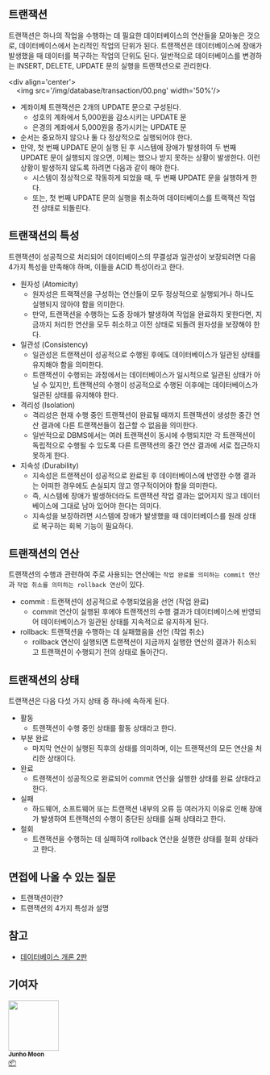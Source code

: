 ## 트랜잭션

트랜잭션은 하나의 작업을 수행하는 데 필요한 데이터베이스의 연산들을 모아놓은 것으로, 데이터베이스에서 논리적인 작업의 단위가 된다. 트랜잭션은 데이터베이스에 장애가 발생했을 때 데이터를 복구하는 작업의 단위도 된다. 일반적으로 데이터베이스를 변경하는 INSERT, DELETE, UPDATE 문의 실행을 트랜잭션으로 관리한다.

<div align='center'>
    <img src='/img/database/transaction/00.png' width='50%'/>
</div>

- 계좌이체 트랜잭션은 2개의 UPDATE 문으로 구성된다.
  - 성호의 계좌에서 5,000원을 감소시키는 UPDATE 문
  - 은경의 계좌에서 5,000원을 증가시키는 UPDATE 문
- 순서는 중요하지 않으나 둘 다 정상적으로 실행되어야 한다.
- 만약, 첫 번째 UPDATE 문이 실행 된 후 시스템에 장애가 발생하여 두 번째 UPDATE 문이 실행되지 않으면, 이체는 했으나 받지 못하는 상황이 발생한다. 이런 상황이 발생하지 않도록 하려면 다음과 같이 해야 한다.
  - 시스템이 정상적으로 작동하게 되었을 때, 두 번째 UPDATE 문을 실행하게 한다.
  - 또는, 첫 번째 UPDATE 문의 실행을 취소하여 데이터베이스를 트랙잭션 작업 전 상태로 되돌린다.

## 트랜잭션의 특성

트랜잭션이 성공적으로 처리되어 데이터베이스의 무결성과 일관성이 보장되려면 다음 4가지 특성을 만족해야 하며, 이들을 ACID 특성이라고 한다.

- 원자성 (Atomicity)
  - 원자성은 트랙잭션을 구성하는 연산들이 모두 정상적으로 실행되거나 하나도 실행되지 않아야 함을 의미한다.
  - 만약, 트랜잭션을 수행하는 도중 장애가 발생하여 작업을 완료하지 못한다면, 지금까지 처리한 연산을 모두 취소하고 이전 상태로 되돌려 원자성을 보장해야 한다.
- 일관성 (Consistency)
  - 일관성은 트랜잭션이 성공적으로 수행된 후에도 데이터베이스가 일관된 상태를 유지해야 함을 의미한다.
  - 트랜잭션이 수행되는 과정에서는 데이터베이스가 일시적으로 일관된 상태가 아닐 수 있지만, 트랜잭션의 수행이 성공적으로 수행된 이후에는 데이터베이스가 일관된 상태를 유지해야 한다.
- 격리성 (Isolation)
  - 격리성은 현재 수행 중인 트랜잭션이 완료될 때까지 트랜잭션이 생성한 중간 연산 결과에 다른 트랜잭션들이 접근할 수 없음을 의미한다.
  - 일반적으로 DBMS에서는 여러 트랜잭션이 동시에 수행되지만 각 트랜잭션이 독립적으로 수행될 수 있도록 다른 트랜잭션의 중간 연산 결과에 서로 접근하지 못하게 한다.
- 지속성 (Durability)
  - 지속성은 트랜잭션이 성공적으로 완료된 후 데이터베이스에 반영한 수행 결과는 어떠한 경우에도 손실되지 않고 영구적이어야 함을 의미한다.
  - 즉, 시스템에 장애가 발생하더라도 트랜잭션 작업 결과는 없어지지 않고 데이터베이스에 그대로 남아 있어야 한다는 의미다.
  - 지속성을 보장하려면 시스템에 장애가 발생했을 때 데이터베이스를 원래 상태로 복구하는 회복 기능이 필요하다.

## 트랜잭션의 연산

트랜잭션의 수행과 관련하여 주로 사용되는 연산에는 `작업 완료를 의미하는 commit 연산`과 `작업 취소를 의미하는 rollback 연산`이 있다.

- commit : 트랜잭션이 성공적으로 수행되었음을 선언 (작업 완료)
  - commit 연산이 실행된 후에야 트랜잭션의 수행 결과가 데이터베이스에 반영되어 데이터베이스가 일관된 상태를 지속적으로 유지하게 된다.
- rollback: 트랜잭션을 수행하는 데 실패했음을 선언 (작업 취소)
  - rollback 연산이 실행되면 트랜잭션이 지금까지 실행한 연산의 결과가 취소되고 트랜잭션이 수행되기 전의 상태로 돌아간다.

## 트랜잭션의 상태

트랜잭션은 다음 다섯 가지 상태 중 하나에 속하게 된다.

- 활동
  - 트랜잭션이 수행 중인 상태를 활동 상태라고 한다.
- 부분 완료
  - 마지막 연산이 실행된 직후의 상태를 의미하며, 이는 트랜잭션의 모든 연산을 처리한 상태이다.
- 완료
  - 트랜잭션이 성공적으로 완료되어 commit 연산을 실행한 상태를 완료 상태라고 한다.
- 실패
  - 하드웨어, 소프트웨어 또는 트랜잭션 내부의 오류 등 여러가지 이유로 인해 장애가 발생하여 트랜잭션의 수행이 중단된 상태를 실패 상태라고 한다.
- 철회
  - 트랜잭션을 수행하는 데 실패하여 rollback 연산을 실행한 상태를 철회 상태라고 한다.

## 면접에 나올 수 있는 질문

- 트랜잭션이란?
- 트랜잭션의 4가지 특성과 설명

## 참고

- [데이터베이스 개론 2판](http://www.kyobobook.co.kr/product/detailViewKor.laf?barcode=9791156644316)

## 기여자

<td align="center"><a href="https://github.com/zoolake"><img src="https://avatars.githubusercontent.com/u/57625026?v=4" width="100px;" alt=""/><br /><sub><b>Junho Moon</b></sub></a><br /><a href="#platform-zoolake" title="Packaging/porting to new platform">📦</a></td>
